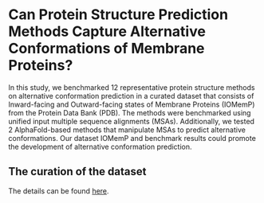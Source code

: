# Can Protein Structure Prediction Methods Capture Alternative Conformations of Membrane Proteins?

In this study, we benchmarked 12 representative protein structure methods on alternative conformation prediction in a curated dataset that consists of Inward-facing and Outward-facing states of Membrane Proteins (IOMemP) from the Protein Data Bank (PDB). 
The methods were benchmarked using unified input multiple sequence alignments (MSAs). 
Additionally, we tested 2 AlphaFold-based methods that manipulate MSAs to predict alternative conformations. 
Our dataset IOMemP and benchmark results could promote the development of alternative conformation prediction.

## The curation of the dataset
The details can be found [here](https://github.com/JingHuangLab/IOMemP/tree/master/dataset/scripts#the-curation-of-the-dataset-with-ifof-states).
